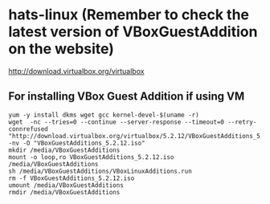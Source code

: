 # hats-linux (Remember to check the latest version of VBoxGuestAddition on the website)
http://download.virtualbox.org/virtualbox

## For installing VBox Guest Addition if using VM
```
yum -y install dkms wget gcc kernel-devel-$(uname -r)
wget  -nc --tries=0 --continue --server-response --timeout=0 --retry-connrefused "http://download.virtualbox.org/virtualbox/5.2.12/VBoxGuestAdditions_5.2.12.iso" -nv -O "VBoxGuestAdditions_5.2.12.iso" 
mkdir /media/VBoxGuestAdditions
mount -o loop,ro VBoxGuestAdditions_5.2.12.iso /media/VBoxGuestAdditions
sh /media/VBoxGuestAdditions/VBoxLinuxAdditions.run
rm -f VBoxGuestAdditions_5.2.12.iso
umount /media/VBoxGuestAdditions
rmdir /media/VBoxGuestAdditions
```
